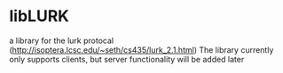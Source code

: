 # libLURK
a library for the lurk protocal (http://isoptera.lcsc.edu/~seth/cs435/lurk_2.1.html)  The library currently only supports clients, but server functionality will be added later
